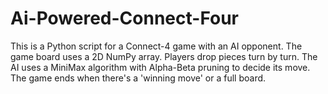 # Ai-Powered-Connect-Four
This is a Python script for a Connect-4 game with an AI opponent. The game board uses a 2D NumPy array. Players drop pieces turn by turn. The AI uses a MiniMax algorithm with Alpha-Beta pruning to decide its move. The game ends when there's a 'winning move' or a full board.
